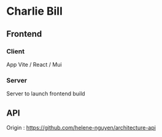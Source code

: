 # Charlie Bill

## Frontend

### Client

App Vite / React / Mui

### Server

Server to launch frontend build

## API

Origin : https://github.com/helene-nguyen/architecture-api
